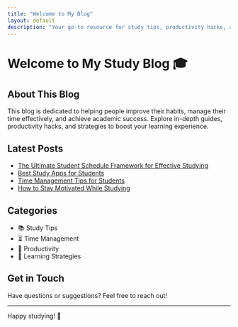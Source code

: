 ```yaml
---
title: "Welcome to My Blog"
layout: default
description: "Your go-to resource for study tips, productivity hacks, and student success strategies."
---
```


# Welcome to My Study Blog 🎓

## About This Blog
This blog is dedicated to helping people improve their habits, manage their time effectively, and achieve academic success. Explore in-depth guides, productivity hacks, and strategies to boost your learning experience.

## Latest Posts

- [The Ultimate Student Schedule Framework for Effective Studying](student-schedule.md)
- [Best Study Apps for Students](study-apps.md)
- [Time Management Tips for Students](time-management.md)
- [How to Stay Motivated While Studying](motivation-tips.md)

## Categories
- 📚 Study Tips
- ⏳ Time Management
- 🎯 Productivity
- 🧠 Learning Strategies

## Get in Touch
Have questions or suggestions? Feel free to reach out!

---

Happy studying! 🚀
